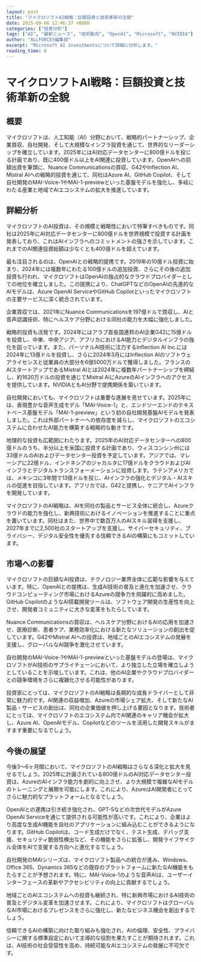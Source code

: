 ```yaml
---
layout: post
title: "マイクロソフトAI戦略：巨額投資と技術革新の全貌"
date: 2025-09-06 12:46:37 +0000
categories: ["投資分析"]
tags: ["AI", "最新ニュース", "技術動向", "OpenAI", "Microsoft", "NVIDIA"]
author: "ALLFORCES編集部"
excerpt: "Microsoft AI investmentsについて詳細に分析します。"
reading_time: 8
---
```


# マイクロソフトAI戦略：巨額投資と技術革新の全貌

## 概要
マイクロソフトは、人工知能（AI）分野において、戦略的パートナーシップ、企業買収、自社開発、そして大規模なインフラ投資を通じて、世界的なリーダーシップを確立しています。2025年にはAI対応データセンターに800億ドルを投じる計画であり、既に400億ドル以上をAI関連に投資しています。OpenAIへの巨額出資を筆頭に、Nuance Communicationsの買収、G42やInflection AI、Mistral AIへの戦略的投資を通じて、同社はAzure AI、GitHub Copilot、そして自社開発のMAI-Voice-1やMAI-1-previewといった基盤モデルを強化し、多岐にわたる産業と地域でAIエコシステムの拡大を推進しています。

## 詳細分析
マイクロソフトのAI投資は、その規模と戦略性において特筆すべきものです。同社は2025年にAI対応データセンターに800億ドルを世界規模で投資する計画を発表しており、これはAIインフラへのコミットメントの強さを示しています。これまでのAI関連投資総額は少なくとも400億ドルを超えています。

最も注目されるのは、OpenAIとの戦略的提携です。2019年の10億ドル投資に始まり、2024年には複数年にわたる100億ドルの追加投資、さらにその後の追加投資も行われ、マイクロソフトはOpenAIの独占的なクラウドプロバイダーとしての地位を確立しました。この提携により、ChatGPTなどのOpenAIの先進的なAIモデルは、Azure OpenAI ServiceやGitHub Copilotといったマイクロソフトの主要サービスに深く統合されています。

企業買収では、2021年にNuance Communicationsを197億ドルで買収し、AIと音声認識技術、特にヘルスケア分野における同社の能力を大幅に強化しました。

戦略的投資も活発です。2024年にはアラブ首長国連邦のAI企業G42に15億ドルを投資し、中東、中央アジア、アフリカにおけるAI能力とデジタルインフラの強化を図っています。また、パーソナルAI技術に注力するInflection AI Inc.には2024年に13億ドルを投資し、さらに2024年3月にはInflection AIのソフトウェアライセンスと従業員の大部分を6億5000万ドルで獲得しました。フランスのAIスタートアップであるMistral AIとは2024年に複数年パートナーシップを締結し、約1620万ドルの投資を通じてMistral AIにAzureのAIインフラへのアクセスを提供しています。NVIDIAともAI分野で提携関係を築いています。

自社開発においても、マイクロソフトは重要な進展を見せています。2025年には、表現豊かな音声生成モデル「MAI-Voice-1」と、エンドツーエンドのテキストベース基盤モデル「MAI-1-preview」という初の自社開発基盤AIモデルを発表しました。これは外部パートナーへの依存度を減らし、マイクロソフトのエコシステムに合わせたAI能力を構築する戦略的な動きです。

地理的な投資も広範囲にわたります。2025年のAI対応データセンターへの800億ドルのうち、半分以上を米国に投資する計画であり、ウィスコンシン州には33億ドルのAIおよびデータセンター投資を予定しています。アジアでは、マレーシアに22億ドル、インドネシアのジャカルタに17億ドルをクラウドおよびAIインフラとデジタルトランスフォーメーションに投資します。ラテンアメリカでは、メキシコに3年間で13億ドルを投じ、AIインフラの強化とデジタル・AIスキルの促進を目指しています。アフリカでは、G42と提携し、ケニアでAIインフラを開発しています。

マイクロソフトのAI戦略は、AIを同社の製品とサービス全体に統合し、Azureクラウドの能力を強化し、新興技術におけるイノベーションを推進することに重点を置いています。同社はまた、世界中で数百万人のAIスキル習得を支援し、2027年までに2,500社のスタートアップを支援し、サイバーセキュリティ、プライバシー、デジタル安全性を優先する信頼できるAIの構築にもコミットしています。

## 市場への影響
マイクロソフトの巨額なAI投資は、テクノロジー業界全体に広範な影響を与えています。特に、OpenAIとの提携は、生成AI技術の普及と進化を加速させ、クラウドコンピューティング市場におけるAzureの競争力を飛躍的に高めました。GitHub CopilotのようなAI搭載開発ツールは、ソフトウェア開発の生産性を向上させ、開発者コミュニティに大きな変革をもたらしています。

Nuance Communicationsの買収は、ヘルスケア分野におけるAIの応用を加速させ、医療診断、患者ケア、業務効率化における新たなソリューションの創出を促しています。G42やMistral AIへの投資は、地域ごとのAIエコシステムの発展を支援し、グローバルなAI競争を激化させています。

自社開発のMAI-Voice-1やMAI-1-previewといった基盤モデルの登場は、マイクロソフトがAI技術のサプライチェーンにおいて、より独立した立場を確立しようとしていることを示唆しています。これは、他のAI企業やクラウドプロバイダーとの競争環境をさらに複雑化させる可能性があります。

投資家にとっては、マイクロソフトのAI戦略は長期的な成長ドライバーとして非常に魅力的です。AI関連の収益増加、Azureの市場シェア拡大、そして新たなAI製品・サービスの創出は、同社の企業価値を押し上げる要因となります。技術者にとっては、マイクロソフトのエコシステム内でAI関連のキャリア機会が拡大し、Azure AI、OpenAIモデル、Copilotなどのツールを活用した開発スキルがますます重要になるでしょう。

## 今後の展望
今後3～6ヶ月間において、マイクロソフトのAI戦略はさらなる深化と拡大を見せるでしょう。2025年に計画されている800億ドルのAI対応データセンター投資は、AzureのAIインフラ能力を劇的に向上させ、より大規模で複雑なAIモデルのトレーニングと展開を可能にします。これにより、AzureはAI開発者にとってさらに魅力的なプラットフォームとなるでしょう。

OpenAIとの連携は引き続き強化され、GPT-5などの次世代モデルがAzure OpenAI Serviceを通じて提供される可能性が高いです。これにより、企業はより高度な生成AI機能を自社のアプリケーションに組み込むことができるようになります。GitHub Copilotは、コード生成だけでなく、テスト生成、デバッグ支援、セキュリティ脆弱性検出など、その機能をさらに拡張し、開発ライフサイクル全体をAIで支援する方向へと進化するでしょう。

自社開発のMAIシリーズは、マイクロソフト製品への統合が進み、Windows、Office 365、Dynamics 365などの既存のプラットフォームに新たなAI機能をもたらすことが予想されます。特に、MAI-Voice-1のような音声AIは、ユーザーインターフェースの革新やアクセシビリティの向上に貢献するでしょう。

地域ごとのAIエコシステムへの投資も継続され、特に新興市場におけるAI技術の普及とデジタル変革を加速させます。これにより、マイクロソフトはグローバルなAI市場におけるプレゼンスをさらに強化し、新たなビジネス機会を創出するでしょう。

信頼できるAIの構築に向けた取り組みも強化され、AIの倫理、安全性、プライバシーに関する標準設定において主導的な役割を果たすことが期待されます。これは、AI技術の社会受容性を高め、持続可能なAIエコシステムの発展に不可欠です。

